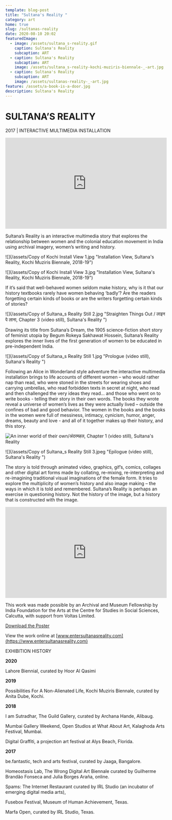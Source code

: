 ```yaml
---
template: blog-post
title: "Sultana's Reality "
category: art
home: true
slug: /sultanas-reality
date: 2020-08-10 20:02
featuredImage:
  - image: /assets/sultana_s-reality.gif
    caption: Sultana's Reality
    subcaption: ART
  - caption: Sultana's Reality
    subcaption: ART
    image: /assets/sultana_s-reality-kochi-muziris-biennale-_-art.jpg
  - caption: Sultana's Reality
    subcaption: ART
    image: /assets/sultanas-reality-_-art.jpg
feature: /assets/a-book-is-a-door.jpg
description: Sultana's Reality
---
```

# SULTANA’S REALITY

2017 | INTERACTIVE MULTIMEDIA INSTALLATION  

<div style="padding:56.25% 0 0 0;position:relative;"><iframe src="https://player.vimeo.com/video/176562149?autoplay=1&color=ddb2b2&portrait=0" style="position:absolute;top:0;left:0;width:100%;height:100%;" frameborder="0" allow="autoplay; fullscreen" allowfullscreen></iframe></div><script src="https://player.vimeo.com/api/player.js"></script>

Sultana’s Reality is an interactive multimedia story that explores the relationship between women and the colonial education movement in India using archival imagery, women’s writing and history.

![](/assets/Copy of Kochi Install View 1.jpg "Installation View, Sultana's Reality, Kochi Muziris Biennale, 2018-19")

![](/assets/Copy of Kochi Install View 3.jpg "Installation View, Sultana's Reality, Kochi Muziris Biennale, 2018-19")

If it’s said that well-behaved women seldom make history,  why is it that our history textbooks rarely have women behaving ‘badly’?  Are the readers forgetting certain kinds of books  or are the writers forgetting certain kinds of stories?

![](/assets/Copy of Sultana_s Reality Still 2.jpg "Straighten Things Out / लाइन पे लाना, Chapter 3 (video still), Sultana's Reality ")

Drawing its title from Sultana’s Dream, the 1905 science-fiction short story of feminist utopia by Begum Rokeya Sakhawat Hossein, Sultana’s Reality explores the inner lives of the first generation of women to be educated in pre-independent India. 

![](/assets/Copy of Sultana_s Reality Still 1.jpg "Prologue (video still), Sultana's Reality ")

Following an Alice in Wonderland style adventure the interactive multimedia installation brings to life accounts of different women – who would rather nap than read, who were stoned in the streets for wearing shoes and carrying umbrellas, who read forbidden texts in secret at night, who read and then challenged the very ideas they read… and those who went on to write books - telling their story in their own words. The books they wrote reveal a universe of women’s lives as they were actually lived – outside the confines of bad and good behavior. The women in the books and the books in the women were full of messiness, intimacy, cynicism, humor, anger, dreams, beauty and love - and all of it together makes up their history, and this story.

![](/assets/resized1.jpg "An inner world of their own/अंदरमहल, Chapter 1 (video still), Sultana's Reality ")

![](/assets/Copy of Sultana_s Reality Still 3.jpeg "Epilogue (video still), Sultana's Reality ")

The story is told through animated video, graphics, gif’s, comics, collages and other digital art forms made by collating, re-mixing, re-interpreting and re-imagining traditional visual imaginations of the female form. It tries to explore the multiplicity of women’s history and also image making – the ways in which it is told and remembered. Sultana’s Reality is perhaps an exercise in questioning history. Not the history of the image, but a history that is constructed with the image.

<div style="padding:56.25% 0 0 0;position:relative;"><iframe src="https://player.vimeo.com/video/200641072?color=ddb2b2&portrait=0" style="position:absolute;top:0;left:0;width:100%;height:100%;" frameborder="0" allow="autoplay; fullscreen" allowfullscreen></iframe></div><script src="https://player.vimeo.com/api/player.js"></script>

This work was made possible by an Archival and Museum Fellowship by India Foundation for the Arts at the Centre for Studies in Social Sciences, Calcutta, with support from Voltas Limited.

[Download the Poster](https://drive.google.com/file/d/1yJoYenPavN3t5Du85rYdFEA8lJOq5K8X/view?usp=sharing)

View the work online at [www.entersultanasreality.com](https://www.entersultanasreality.com)

EXHIBITION HISTORY

**2020**

Lahore Biennial, curated by Hoor Al Qasimi

**2019**

Possibilities For A Non-Alienated Life, Kochi Muziris Biennale, curated by Anita Dube, Kochi.

**2018**

I am Sutradhar, The Guild Gallery, curated by Archana Hande, Alibaug. 

Mumbai Gallery Weekend, Open Studios at What About Art, Kalaghoda Arts Festival, Mumbai. 

Digital Graffiti, a projection art festival at Alys Beach, Florida.

**2017**

be.fantastic, tech and arts festival, curated by Jaaga, Bangalore.

Homeostasis Lab, The Wrong Digital Art Biennale curated by Guilherme Brandão Fonseca and Julia Borges Araña, online.

Spams: The Internet Restaurant curated by IRL Studio (an incubator of emerging digital media arts), 

Fusebox Festival, Museum of Human Achievement, Texas.

Marfa Open, curated by IRL Studio, Texas.
